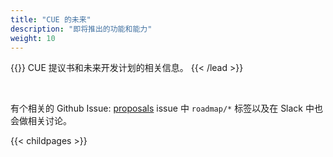 ```yaml
---
title: "CUE 的未来"
description: "即将推出的功能和能力"
weight: 10
---
```


{{<lead>}}
CUE 提议书和未来开发计划的相关信息。
{{< /lead >}}

<br>


有个相关的 Github Issue: [proposals](https://github.com/cue-lang/cue/issues?q=is%3Aopen+is%3Aissue+label%3AProposal)
issue 中 `roadmap/*` 标签以及在 Slack 中也会做相关讨论。

{{< childpages >}}
